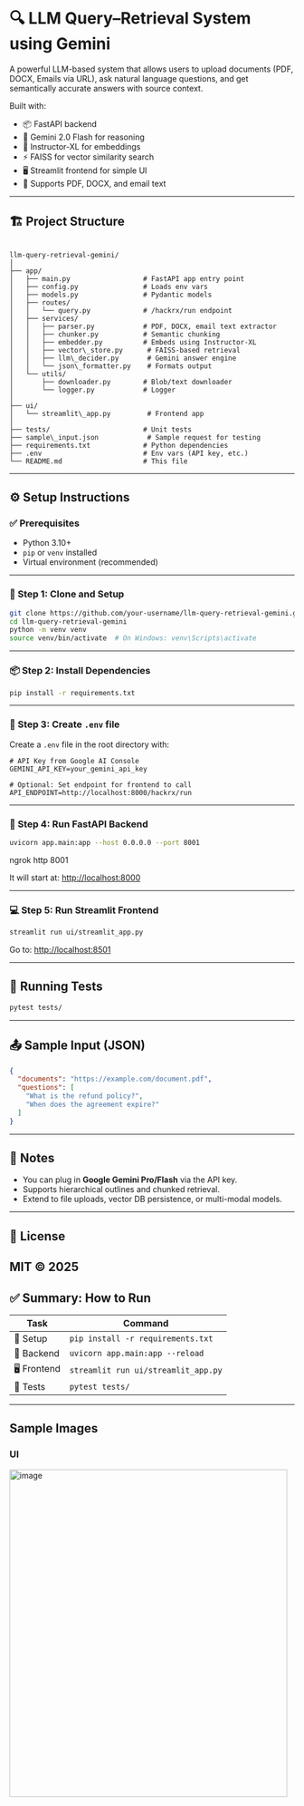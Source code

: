 
# 🔍 LLM Query–Retrieval System using Gemini

A powerful LLM-based system that allows users to upload documents (PDF, DOCX, Emails via URL), ask natural language questions, and get semantically accurate answers with source context.

Built with:

- 📦 FastAPI backend
- 🧠 Gemini 2.0 Flash for reasoning
- 🧬 Instructor-XL for embeddings
- ⚡ FAISS for vector similarity search
- 🖥️ Streamlit frontend for simple UI
- 📄 Supports PDF, DOCX, and email text

---

## 🏗️ Project Structure

```

llm-query-retrieval-gemini/
│
├── app/
│   ├── main.py                  # FastAPI app entry point
│   ├── config.py                # Loads env vars
│   ├── models.py                # Pydantic models
│   ├── routes/
│   │   └── query.py             # /hackrx/run endpoint
│   ├── services/
│   │   ├── parser.py            # PDF, DOCX, email text extractor
│   │   ├── chunker.py           # Semantic chunking
│   │   ├── embedder.py          # Embeds using Instructor-XL
│   │   ├── vector\_store.py      # FAISS-based retrieval
│   │   ├── llm\_decider.py       # Gemini answer engine
│   │   └── json\_formatter.py    # Formats output
│   └── utils/
│       ├── downloader.py        # Blob/text downloader
│       └── logger.py            # Logger
│
├── ui/
│   └── streamlit\_app.py         # Frontend app
│
├── tests/                       # Unit tests
├── sample\_input.json            # Sample request for testing
├── requirements.txt             # Python dependencies
├── .env                         # Env vars (API key, etc.)
└── README.md                    # This file

````

---

## ⚙️ Setup Instructions

### ✅ Prerequisites

- Python 3.10+
- `pip` or `venv` installed
- Virtual environment (recommended)

---

### 🚀 Step 1: Clone and Setup

```bash
git clone https://github.com/your-username/llm-query-retrieval-gemini.git
cd llm-query-retrieval-gemini
python -m venv venv
source venv/bin/activate  # On Windows: venv\Scripts\activate
````

---

### 📦 Step 2: Install Dependencies

```bash
pip install -r requirements.txt
```

---

### 🔐 Step 3: Create `.env` file

Create a `.env` file in the root directory with:

```env
# API Key from Google AI Console
GEMINI_API_KEY=your_gemini_api_key

# Optional: Set endpoint for frontend to call
API_ENDPOINT=http://localhost:8000/hackrx/run
```

---

### 🧠 Step 4: Run FastAPI Backend

```bash
uvicorn app.main:app --host 0.0.0.0 --port 8001
```

ngrok http 8001

It will start at: [http://localhost:8000](http://localhost:8000)

---

### 💻 Step 5: Run Streamlit Frontend

```bash
streamlit run ui/streamlit_app.py
```

Go to: [http://localhost:8501](http://localhost:8501)

---

## 🧪 Running Tests

```bash
pytest tests/
```

---

## 📤 Sample Input (JSON)

```json
{
  "documents": "https://example.com/document.pdf",
  "questions": [
    "What is the refund policy?",
    "When does the agreement expire?"
  ]
}
```

---

## 📌 Notes

* You can plug in **Google Gemini Pro/Flash** via the API key.
* Supports hierarchical outlines and chunked retrieval.
* Extend to file uploads, vector DB persistence, or multi-modal models.

---

## 📄 License

MIT © 2025 
---

## ✅ Summary: How to Run

| Task         | Command                             |
| ------------ | ----------------------------------- |
| 🔧 Setup     | `pip install -r requirements.txt`   |
| 🧠 Backend   | `uvicorn app.main:app --reload`     |
| 🖥️ Frontend | `streamlit run ui/streamlit_app.py` |
| 🧪 Tests     | `pytest tests/`                     |

---
## Sample Images

### UI
<img width="491" height="578" alt="image" src="https://github.com/user-attachments/assets/323a382d-9018-4856-a175-85b792381ff4" />


